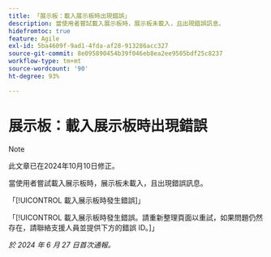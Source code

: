 ```yaml
---
title: 「展示板：載入展示板時出現錯誤」
description: 當使用者嘗試載入展示板時，展示板未載入，且出現錯誤訊息。
hidefromtoc: true
feature: Agile
exl-id: 5ba4609f-9ad1-4fda-af28-913286acc327
source-git-commit: 8e095890454b39f046eb8ea2ee9505bdf25c8237
workflow-type: tm+mt
source-wordcount: '90'
ht-degree: 93%

---
```


# 展示板：載入展示板時出現錯誤

>[!NOTE]
>
>此文章已在2024年10月10日修正。

當使用者嘗試載入展示板時，展示板未載入，且出現錯誤訊息。

「[!UICONTROL 載入展示板時發生錯誤]」

「[!UICONTROL 載入展示板時發生錯誤。請重新整理頁面以重試，如果問題仍然存在，請聯絡支援人員並提供下方的錯誤 ID。]」

_於 2024 年 6 月 27 日首次通報。_
